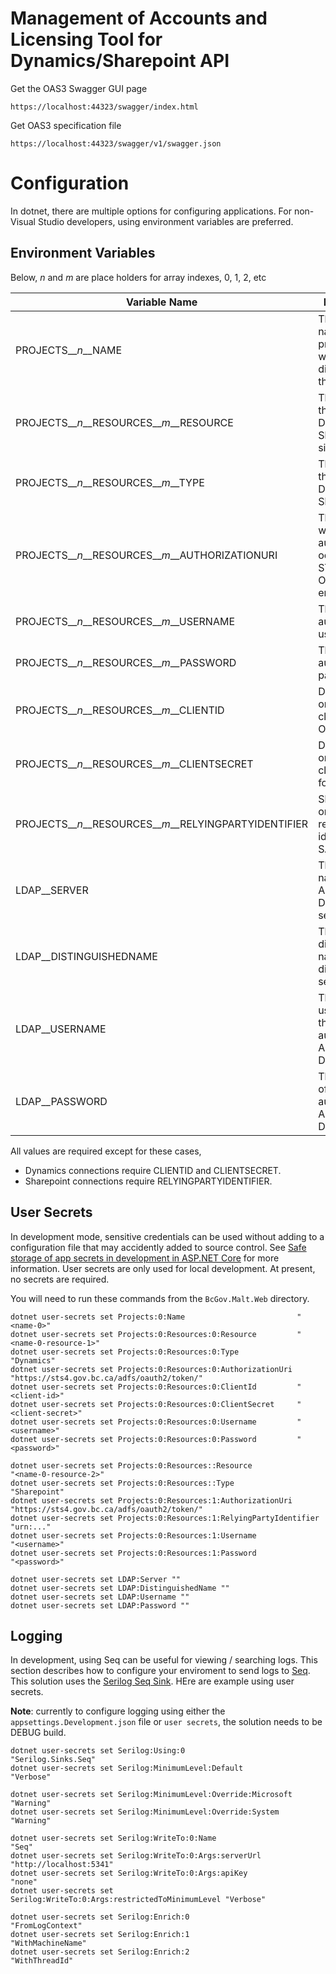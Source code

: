 # Management of Accounts and Licensing Tool for Dynamics/Sharepoint API

Get the OAS3 Swagger GUI page

```
https://localhost:44323/swagger/index.html
```

Get OAS3 specification file

```
https://localhost:44323/swagger/v1/swagger.json
```

# Configuration

In dotnet, there are multiple options for configuring applications. For non-Visual Studio developers, using environment variables are preferred.

## Environment Variables

Below, _n_ and _m_ are place holders for array indexes, 0, 1, 2, etc

| Variable Name                                                 | Description                                                          |
| ------------------------------------------------------------- | -------------------------------------------------------------------- |
| PROJECTS\_\__n_\_\_NAME                                       | The unique name of the project. This will be displayed to the users. |
| PROJECTS\_\__n_\_\_RESOURCES\_\__m_\_\_RESOURCE               | The URL of the resource. Dynamics or Sharepoint site urls            |
| PROJECTS\_\__n_\_\_RESOURCES\_\__m_\_\_TYPE                   | The type of the resource, Dynamics or Sharepoint                     |
| PROJECTS\_\__n_\_\_RESOURCES\_\__m_\_\_AUTHORIZATIONURI       | The URL where authenication occurs, STS/SAML or OAuth endpoints      |
| PROJECTS\_\__n_\_\_RESOURCES\_\__m_\_\_USERNAME               | The authentication username                                          |
| PROJECTS\_\__n_\_\_RESOURCES\_\__m_\_\_PASSWORD               | The authentication password                                          |
| PROJECTS\_\__n_\_\_RESOURCES\_\__m_\_\_CLIENTID               | Dynamics only. The client id for OAuth                               |
| PROJECTS\_\__n_\_\_RESOURCES\_\__m_\_\_CLIENTSECRET           | Dynamics only. The client secret for OAuth                           |
| PROJECTS\_\__n_\_\_RESOURCES\_\__m_\_\_RELYINGPARTYIDENTIFIER | Sharepoint only. The relying party identifier for SAML auth          |
| LDAP\_\_SERVER                                                | The host name of the Active Directory server                         |
| LDAP\_\_DISTINGUISHEDNAME                                     | The distinguished name of the directory to search                    |
| LDAP\_\_USERNAME                                              | The username of the user to authenicate to Active Directory with     |
| LDAP\_\_PASSWORD                                              | The password of the user to authenicate to Active Directory with     |

All values are required except for these cases,

- Dynamics connections require CLIENTID and CLIENTSECRET.
- Sharepoint connections require RELYINGPARTYIDENTIFIER.

## User Secrets

In development mode, sensitive credentials can be used without adding to a configuration file that may accidently added
to source control. See [Safe storage of app secrets in development in ASP.NET Core](https://docs.microsoft.com/en-us/aspnet/core/security/app-secrets?view=aspnetcore-3.1&tabs=windows)
for more information. User secrets are only used for local development. At present, no secrets are required.

You will need to run these commands from the `BcGov.Malt.Web` directory.

```
dotnet user-secrets set Projects:0:Name                         "<name-0>"
dotnet user-secrets set Projects:0:Resources:0:Resource         "<name-0-resource-1>"
dotnet user-secrets set Projects:0:Resources:0:Type             "Dynamics"
dotnet user-secrets set Projects:0:Resources:0:AuthorizationUri "https://sts4.gov.bc.ca/adfs/oauth2/token/"
dotnet user-secrets set Projects:0:Resources:0:ClientId         "<client-id>"
dotnet user-secrets set Projects:0:Resources:0:ClientSecret     "<client-secret>"
dotnet user-secrets set Projects:0:Resources:0:Username         "<username>"
dotnet user-secrets set Projects:0:Resources:0:Password         "<password>"

dotnet user-secrets set Projects:0:Resources::Resource                "<name-0-resource-2>"
dotnet user-secrets set Projects:0:Resources::Type                    "Sharepoint"
dotnet user-secrets set Projects:0:Resources:1:AuthorizationUri       "https://sts4.gov.bc.ca/adfs/oauth2/token/"
dotnet user-secrets set Projects:0:Resources:1:RelyingPartyIdentifier "urn:..."
dotnet user-secrets set Projects:0:Resources:1:Username               "<username>"
dotnet user-secrets set Projects:0:Resources:1:Password               "<password>"

dotnet user-secrets set LDAP:Server ""
dotnet user-secrets set LDAP:DistinguishedName ""
dotnet user-secrets set LDAP:Username ""
dotnet user-secrets set LDAP:Password ""
```

## Logging

In development, using Seq can be useful for viewing / searching logs. This section describes how to configure your enviroment to
send logs to [Seq](https://datalust.co/seq). This solution uses the [Serilog Seq Sink](https://github.com/serilog/serilog-sinks-seq).
HEre are example using user secrets.

**Note**: currently to configure logging using either the `appsettings.Development.json` file or `user secrets`,
the solution needs to be DEBUG build.

```
dotnet user-secrets set Serilog:Using:0                                 "Serilog.Sinks.Seq"
dotnet user-secrets set Serilog:MinimumLevel:Default                    "Verbose"

dotnet user-secrets set Serilog:MinimumLevel:Override:Microsoft         "Warning"
dotnet user-secrets set Serilog:MinimumLevel:Override:System            "Warning"

dotnet user-secrets set Serilog:WriteTo:0:Name                          "Seq"
dotnet user-secrets set Serilog:WriteTo:0:Args:serverUrl                "http://localhost:5341"
dotnet user-secrets set Serilog:WriteTo:0:Args:apiKey                   "none"
dotnet user-secrets set Serilog:WriteTo:0:Args:restrictedToMinimumLevel "Verbose"

dotnet user-secrets set Serilog:Enrich:0                                "FromLogContext"
dotnet user-secrets set Serilog:Enrich:1                                "WithMachineName"
dotnet user-secrets set Serilog:Enrich:2                                "WithThreadId"
```

